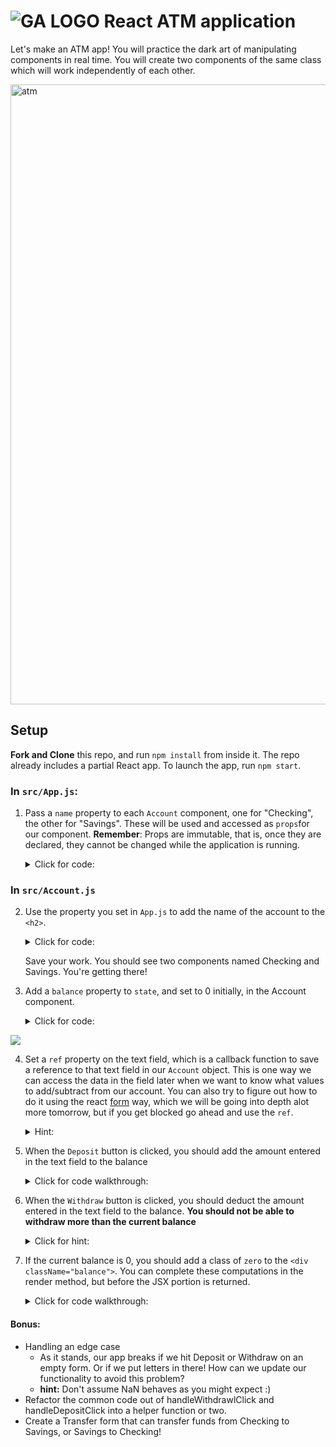 # ![GA LOGO](https://camo.githubusercontent.com/6ce15b81c1f06d716d753a61f5db22375fa684da/68747470733a2f2f67612d646173682e73332e616d617a6f6e6177732e636f6d2f70726f64756374696f6e2f6173736574732f6c6f676f2d39663838616536633963333837313639306533333238306663663535376633332e706e67) React ATM application

Let's make an ATM app! You will practice the dark art of manipulating components in real time.  You will create two components of the same class which will work independently of each other.  

<img width="992" alt="atm" src="https://cloud.githubusercontent.com/assets/4304660/24376818/18c39a82-12f2-11e7-81e7-af618c22b3ed.png">

## Setup

**Fork and Clone** this repo, and run `npm install` from inside it. The repo already includes a partial React app. To launch the app, run `npm start`.


### In `src/App.js`:
1. Pass a `name` property to each `Account` component, one for "Checking", the other for "Savings".  These will be used and accessed as `props`for our component. **Remember**: Props are immutable, that is, once they are declared, they cannot be changed while the application is running.

    <details>
    <summary>Click for code:</summary>

    ```javascript
        <div>
          <Account name="Checking"/>
          <Account name="Savings"/>
        </div>
    ```

    </details


### In `src/Account.js`

2. Use the property you set in `App.js` to add the name of the account to the `<h2>`.
    <details>
    <summary>Click for code:</summary>

    ```javascript
        <div className="account">
          //this.props.name is referring to the name property we assigned the App component in App.js
          <h2>{this.props.name}</h2>
          <div className="balance">$0</div>
          <input type="text" placeholder="enter an amount" />
          <input type="button" value="Deposit" />
          <input type="button" value="Withdrawl" />
        </div>
    ```

    </details>

    Save your work. You should see two components named Checking and Savings.  You're getting there!


3. Add a `balance` property to `state`, and set to 0 initially, in the Account component.
    <details>
    <summary>Click for code:</summary>

    ```javascript
        class Account extends Component {
            constructor(props){
              super(props)
              this.state = {
                balance: 0
              }
            }
        }
    ```

    </details>

<img src="https://media.giphy.com/media/26xBMuHu0ZFngH7Ta/giphy.gif">


4. Set a `ref` property on the text field, which is a callback function to save a reference to that text field in our `Account` object. This is one way we can access the data in the field later when we want to know what values to add/subtract from our account. You can also try to figure out how to do it using the react [form](https://reactjs.org/docs/forms.html) way, which we will be going into depth alot more tomorrow, but if you get blocked go ahead and use the `ref`.

    <details>
    <summary>Hint:</summary>

    ```html
      <input type="text" placeholder="enter an amount" ref={(input) => this.inputBox = input} />
    ```

    </details>

5. When the `Deposit` button is clicked, you should add the amount entered in the text field to the balance

    <details>
    <summary>Click for code walkthrough:</summary>
    a. Add a click handler in your input tags in our JSX return block:

    ```html
      <input type="button" value="Deposit" onClick={this.handleDepositClick} />
    ```

    b. Define a click handler method within the `Account` class

    ```javascript
      handleDepositClick(e) {
        // It is good practice to still prevent default behavior
        e.preventDefault();
        // set a local variable to the amount entered in the text box.
        const amount = parseInt(this.inputBox.value);
        // set a local variable to the new balance based off of the original balance + amount
        const newBalance = this.state.balance + amount;
        // set the balance to the newBalance using the setState method (necessary)
        this.setState({
          balance: newBalance
        })
        // empty out the text box in this component
        this.inputBox.value = '';
      }
    ```

    </details>



6. When the `Withdraw` button is clicked, you should deduct the amount entered in the text field to the balance.  **You should not be able to withdraw more than the current balance**

    <details>

    <summary>Click for hint:</summary>

      Try to mirror the functionality of the Deposit function above.

    </details>


7. If the current balance is 0, you should add a class of `zero` to the `<div className="balance">`. You can complete these computations in the render method, but before the JSX portion is returned.
    <details>
    <summary>Click for code walkthrough:</summary>
        In the Account.js render method:

    ```javascript
      // set the default class to `balance` for the balanceClass.
      const balanceClass = 'balance';
      // if the balance is 0, then add the class zero to balanceClass
      if (this.state.balance === 0) {
        balanceClass += ' zero';
      }
    ```  

    <p>Replace the hardcoded `balance` class with the balanceClass variable in your return jsx code block:</p>

    ```html
        <div className={balanceClass}>$0</div>
    ```

    </details>

#### Bonus: 
- Handling an edge case
    - As it stands, our app breaks if we hit Deposit or Withdraw on an empty form. Or if we put letters in there! How can we update our functionality to avoid this problem?
    - **hint:** Don't assume NaN behaves as you might expect :)
- Refactor the common code out of handleWithdrawlClick and handleDepositClick into a helper function or two.
- Create a Transfer form that can transfer funds from Checking to Savings, or Savings to Checking! 

